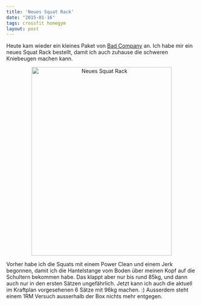 ```yaml
---
title: 'Neues Squat Rack'
date: "2015-01-16"
tags: crossfit homegym
layout: post
---
```

Heute kam wieder ein kleines Paket von [Bad Company][0] an. Ich habe mir ein neues Squat Rack bestellt, damit ich auch zuhause die schweren Kniebeugen machen kann.

<center><a href="https://www.flickr.com/photos/cringe/16106820139" title="Neues Squat Rack by Carsten Ringe, on Flickr"><img src="https://farm8.staticflickr.com/7461/16106820139_3acd50a39f.jpg" width="371" height="500" alt="Neues Squat Rack"></a></center>

Vorher habe ich die Squats mit einem Power Clean und einem Jerk begonnen, damit ich die Hantelstange vom Boden über meinen Kopf auf die Schultern bekommen habe. Das klappt aber nur bis rund 85kg, und dann auch nur in den ersten Sätzen ungefährlich. Jetzt kann ich auch die aktuell im Kraftplan vorgesehenen 6 Sätze mit 96kg machen. :) Ausserdem steht einem 1RM Versuch ausserhalb der Box nichts mehr entgegen.

[0]: http://www.badcompany.biz/

